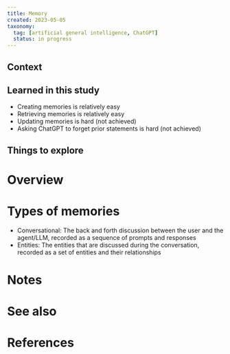 ```yaml
---
title: Memory
created: 2023-05-05
taxonomy:
  tag: [artificial general intelligence, ChatGPT]
  status: in progress
---
```


## Context

## Learned in this study
* Creating memories is relatively easy
* Retrieving memories is relatively easy
* Updating memories is hard (not achieved)
* Asking ChatGPT to forget prior statements is hard (not achieved)

## Things to explore

# Overview

# Types of memories
* Conversational: The back and forth discussion between the user and the agent/LLM, recorded as a sequence of prompts and responses
* Entities: The entities that are discussed during the conversation, recorded as a set of entities and their relationships

# Notes

# See also

# References
